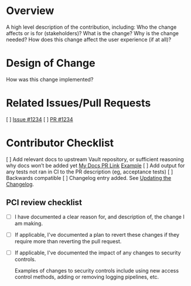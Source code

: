 # Overview
A high level description of the contribution, including:
Who the change affects or is for (stakeholders)?
What is the change? 
Why is the change needed?
How does this change affect the user experience (if at all)?

# Design of Change
How was this change implemented?

# Related Issues/Pull Requests
[ ] [Issue #1234](https://github.com/hashicorp/vault/issues/1234)
[ ] [PR #1234](https://github.com/hashicorp/vault/pr/1234)

# Contributor Checklist
[ ] Add relevant docs to upstream Vault repository, or sufficient reasoning why docs won’t be added yet
[My Docs PR Link](link)
[Example](https://github.com/hashicorp/vault/commit/2715f5cec982aabc7b7a6ae878c547f6f475bba6)
[ ] Add output for any tests not ran in CI to the PR description (eg, acceptance tests)
[ ] Backwards compatible
[ ] Changelog entry added. See [Updating the Changelog](https://github.com/hashicorp/vault-plugin-database-mongodbatlas/blob/main/README.md#updating-the-changelog).

## PCI review checklist

<!-- heimdall_github_prtemplate:grc-pci_dss-2024-01-05 -->

- [ ] I have documented a clear reason for, and description of, the change I am making.

- [ ] If applicable, I've documented a plan to revert these changes if they require more than reverting the pull request.

- [ ] If applicable, I've documented the impact of any changes to security controls.

  Examples of changes to security controls include using new access control methods, adding or removing logging pipelines, etc.
